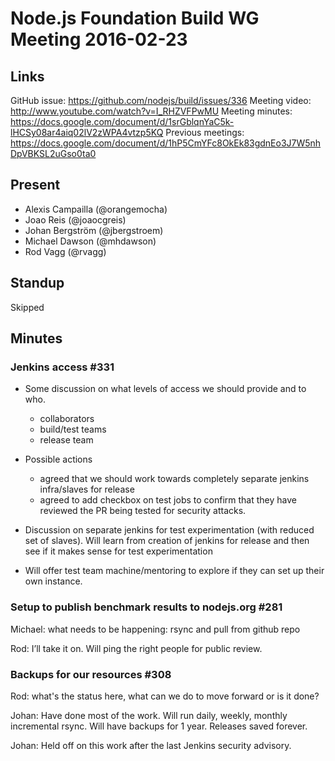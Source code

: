 # Node.js Foundation Build WG Meeting 2016-02-23

## Links

GitHub issue: https://github.com/nodejs/build/issues/336
Meeting video: http://www.youtube.com/watch?v=I_RHZVFPwMU
Meeting minutes: https://docs.google.com/document/d/1srGblqnYaC5k-lHCSy08ar4aiq02lV2zWPA4vtzp5KQ
Previous meetings: https://docs.google.com/document/d/1hP5CmYFc8OkEk83gdnEo3J7W5nhDpVBKSL2uGso0ta0

## Present

* Alexis Campailla (@orangemocha)
* Joao Reis (@joaocgreis)
* Johan Bergström (@jbergstroem)
* Michael Dawson (@mhdawson)
* Rod Vagg (@rvagg)

## Standup

Skipped

## Minutes

### Jenkins access #331

* Some discussion on what levels of access we should provide and to who.
  * collaborators
  * build/test teams
  * release team

* Possible actions
  * agreed that we should work towards completely separate jenkins infra/slaves
    for release
  * agreed to add checkbox on test jobs to confirm that they have reviewed the
    PR being tested for security attacks.

* Discussion on separate jenkins for test experimentation (with reduced set of
  slaves). Will learn from creation of jenkins for release and then see if it
  makes sense for test experimentation
* Will offer test team machine/mentoring to explore if they can set up their
  own instance.

### Setup to publish benchmark results to nodejs.org #281

Michael: what needs to be happening: rsync and pull from github repo

Rod: I’ll take it on. Will ping the right people for public review.

### Backups for our resources #308

Rod: what's the status here, what can we do to move forward or is it done?

Johan: Have done most of the work. Will run daily, weekly, monthly incremental
rsync. Will have backups for 1 year. Releases saved forever.

Johan: Held off on this work after the last Jenkins security advisory.
